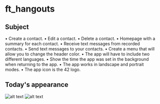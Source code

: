 # ft_hangouts

## Subject 

•  Create a contact.
• Edit a contact.
• Delete a contact.
• Homepage with a summary for each contact.
• Receive text messages from recorded contacts.
• Send text messages to your contacts.
• Create a menu that will allow you to change the header color.
• The app will have to include two different languages.
• Show the time the app was set in the background when returning to the app.
• The app works in landscape and portrait modes.
• The app icon is the 42 logo.

## Today's appearance

![alt text](https://github.com/jtrauque/ft_hangouts/pics/homepage.png?raw=true)
![alt text](https://github.com/jtrauque/ft_hangouts/pics/conv.png?raw=true)
